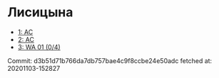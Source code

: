 # Лисицына
- [1: AC](1.md)
- [2: AC](2.md)
- [3: WA 01 (0/4)](3.md)

Commit: d3b51d71b766da7db757bae4c9f8ccbe24e50adc
 fetched at: 20201103-152827
